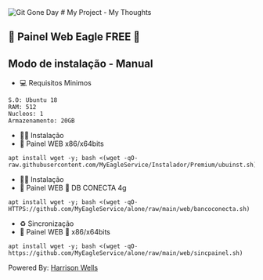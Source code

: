 <img src="https://i.ibb.co/YD7Js0v/download.png)" alt="Git Gone Day"/>
# My Project - My Thoughts

## 🦅 Painel Web Eagle FREE 🦅

## Modo de instalação - Manual

* 💻 Requisitos Minimos

```
S.O: Ubuntu 18
RAM: 512
Nucleos: 1
Armazenamento: 20GB
```

* 🐱‍💻 Instalação
* 🦅 Painel WEB x86/x64bits

```
apt install wget -y; bash <(wget -qO- raw.githubusercontent.com/MyEagleService/Instalador/Premium/ubuinst.sh)
```

* 🐱‍💻 Instalação
* 🦅 Painel WEB 🦅 DB CONECTA 4g
```
apt install wget -y; bash <(wget -qO- HTTPS://github.com/MyEagleService/alone/raw/main/web/bancoconecta.sh)
```

* ♻️ Sincronização
* 🦅 Painel WEB 🦅 x86/x64bits
```
apt install wget -y; bash <(wget -qO- https://github.com/MyEagleService/alone/raw/main/web/sincpainel.sh)
```

 Powered By: <a href="https://t.me/HarrisonnWells/">Harrison Wells</a>
